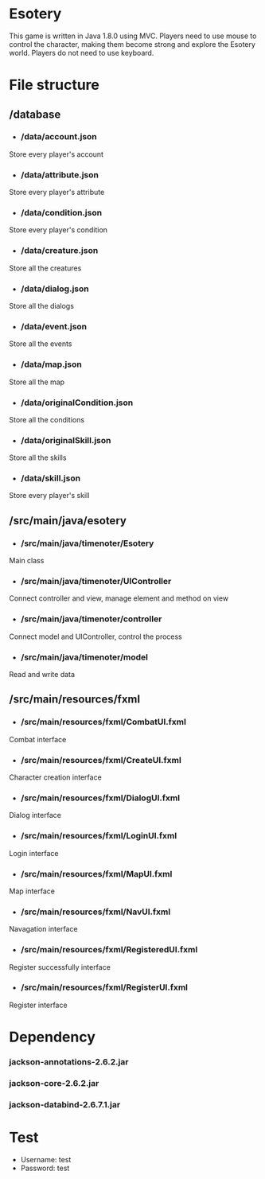 # Esotery
This game is written in Java 1.8.0 using MVC. Players need to use mouse to control the character, making them become strong and explore the Esotery world. Players do not need to use keyboard.

# File structure

## /database
* ### /data/account.json
Store every player's account
* ### /data/attribute.json
Store every player's attribute
* ### /data/condition.json
Store every player's condition
* ### /data/creature.json
Store all the creatures
* ### /data/dialog.json
Store all the dialogs
* ### /data/event.json
Store all the events
* ### /data/map.json
Store all the map
* ### /data/originalCondition.json
Store all the conditions
* ### /data/originalSkill.json
Store all the skills
* ### /data/skill.json
Store every player's skill
   
## /src/main/java/esotery
* ###  /src/main/java/timenoter/Esotery
Main class
* ###  /src/main/java/timenoter/UIController
Connect controller and view, manage element and method on view
* ###  /src/main/java/timenoter/controller
Connect model and UIController, control the process
* ###  /src/main/java/timenoter/model
Read and write data

## /src/main/resources/fxml
* ### /src/main/resources/fxml/CombatUI.fxml
Combat interface
* ### /src/main/resources/fxml/CreateUI.fxml
Character creation interface
* ### /src/main/resources/fxml/DialogUI.fxml
Dialog interface
* ### /src/main/resources/fxml/LoginUI.fxml
Login interface
* ### /src/main/resources/fxml/MapUI.fxml
Map interface
* ### /src/main/resources/fxml/NavUI.fxml
Navagation interface
* ### /src/main/resources/fxml/RegisteredUI.fxml
Register successfully interface
* ### /src/main/resources/fxml/RegisterUI.fxml
Register interface
# Dependency
### jackson-annotations-2.6.2.jar
### jackson-core-2.6.2.jar
### jackson-databind-2.6.7.1.jar

# Test
* Username: test
* Password: test
